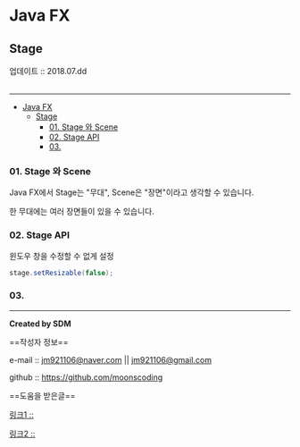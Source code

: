 # Java FX
## Stage
<div class="pull-right">  업데이트 :: 2018.07.dd </div><br>

---

<!-- @import "[TOC]" {cmd="toc" depthFrom=1 depthTo=6 orderedList=false} -->
<!-- code_chunk_output -->

* [Java FX](#java-fx)
	* [Stage](#stage)
		* [01. Stage 와 Scene](#01-stage-와-scene)
		* [02. Stage API](#02-stage-api)
		* [03.](#03)

<!-- /code_chunk_output -->

### 01. Stage 와 Scene

Java FX에서 Stage는 "무대", Scene은 "장면"이라고 생각할 수 있습니다.

한 무대에는 여러 장면들이 있을 수 있습니다.

### 02. Stage API

윈도우 창을 수정할 수 없게 설정

```java
stage.setResizable(false);
```

### 03.


---

**Created by SDM**

==작성자 정보==

e-mail :: jm921106@naver.com || jm921106@gmail.com

github :: https://github.com/moonscoding

==도움을 받은글==

[링크1 :: ]()

[링크2 :: ]()
